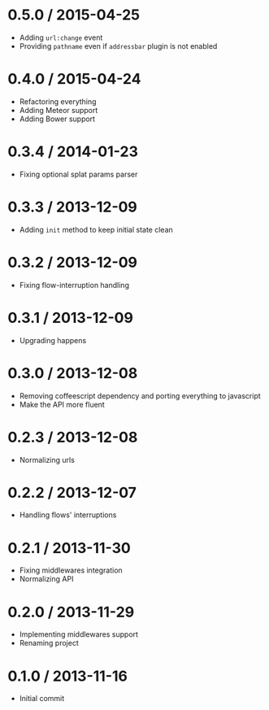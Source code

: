 0.5.0 / 2015-04-25
===================
 * Adding `url:change` event
 * Providing `pathname` even if `addressbar` plugin is not enabled

0.4.0 / 2015-04-24
===================
 * Refactoring everything
 * Adding Meteor support
 * Adding Bower support

0.3.4 / 2014-01-23
===================
 * Fixing optional splat params parser

0.3.3 / 2013-12-09
===================
 * Adding `init` method to keep initial state clean

0.3.2 / 2013-12-09
===================
 * Fixing flow-interruption handling

0.3.1 / 2013-12-09
===================
 * Upgrading happens

0.3.0 / 2013-12-08
===================
 * Removing coffeescript dependency and porting everything to javascript
 * Make the API more fluent

0.2.3 / 2013-12-08
===================
 * Normalizing urls

0.2.2 / 2013-12-07
===================
 * Handling flows' interruptions

0.2.1 / 2013-11-30
===================
 * Fixing middlewares integration
 * Normalizing API

0.2.0 / 2013-11-29
===================
 * Implementing middlewares support
 * Renaming project

0.1.0 / 2013-11-16
===================
 * Initial commit